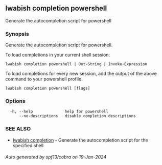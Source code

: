 ## lwabish completion powershell

Generate the autocompletion script for powershell

### Synopsis

Generate the autocompletion script for powershell.

To load completions in your current shell session:

	lwabish completion powershell | Out-String | Invoke-Expression

To load completions for every new session, add the output of the above command
to your powershell profile.


```
lwabish completion powershell [flags]
```

### Options

```
  -h, --help              help for powershell
      --no-descriptions   disable completion descriptions
```

### SEE ALSO

* [lwabish completion](lwabish_completion.md)	 - Generate the autocompletion script for the specified shell

###### Auto generated by spf13/cobra on 19-Jan-2024
